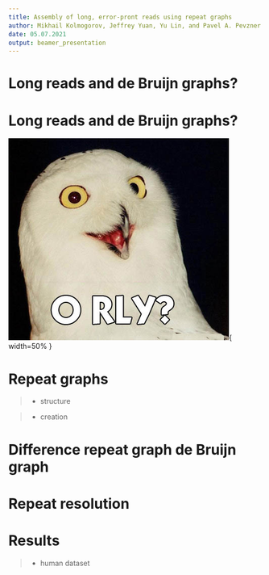 ```yaml
---
title: Assembly of long, error-pront reads using repeat graphs
author: Mikhail Kolmogorov, Jeffrey Yuan, Yu Lin, and Pavel A. Pevzner
date: 05.07.2021
output: beamer_presentation
---
```


# Long reads and de Bruijn graphs? 

# Long reads and de Bruijn graphs? 

![](images/orly-owl.jpg){ width=50% }

# Repeat graphs

>- structure

>- creation

# Difference repeat graph de Bruijn graph

# Repeat resolution

# Results

>- human dataset

